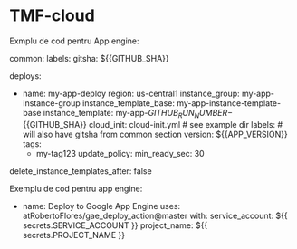 # TMF-cloud
Exmplu de cod pentru App engine:



common:
  labels:
    gitsha: ${{GITHUB_SHA}}

deploys:
  - name: my-app-deploy
    region: us-central1
    instance_group: my-app-instance-group
    instance_template_base: my-app-instance-template-base
    instance_template: my-app-${{GITHUB_RUN_NUMBER}}-${{GITHUB_SHA}}
    cloud_init: cloud-init.yml # see example dir
    labels: # will also have gitsha from common section
      version: ${{APP_VERSION}}
    tags:
      - my-tag123
    update_policy:
      min_ready_sec: 30

delete_instance_templates_after: false

Exemplu de cod pentru app engine:
- name: Deploy to Google App Engine
  uses: atRobertoFlores/gae_deploy_action@master
  with:
    service_account: ${{ secrets.SERVICE_ACCOUNT }}
    project_name: ${{ secrets.PROJECT_NAME }}
